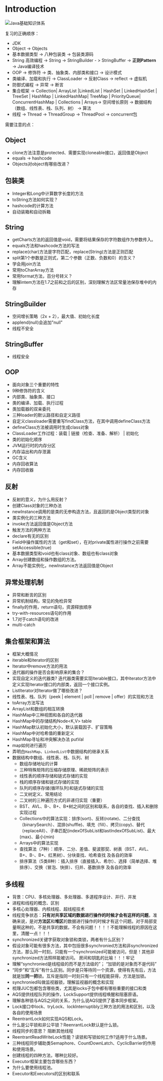 # Introduction

![Java基础知识体系](http://ovn0i3kdg.bkt.clouddn.com/Java%E5%9F%BA%E7%A1%80%E7%9F%A5%E8%AF%86%E4%BD%93%E7%B3%BB.png)


复习的正确顺序：
* JDK
* Object -> Objects
* 基本数据类型 -> 八种包装类 -> 包装类源码
* String 高效编程 ->  String -> StringBuilder - > StringBuffer -> **正则Pattern** -> Java编译技术
* OOP -> 修饰符 -> 类、抽象类、内部类和接口 -> 设计模式
* 类编译、加载和执行 -> ClassLoader -> 反射Class -> reflect -> 虚拟机
* 防御式编程 -> 异常 -> 断言
* 集合框架 -> Collection| ArrayList |LinkedList | HashSet | LinkedHashSet | TreeSet | HashMap | LinkedHashMap| TreeMap | PriorityQueue| ConcurrentHashMap | Collections | Arrays-> 空间增长原则 -> 数据结构（数组、线性表、栈、队列、树） -> 算法
* 线程 -> Thread -> ThreadGroup -> ThreadPool -> concurrent包


需要注意的点：
## Object
* clone方法注意是protected、需要实现cloneable接口，返回值是Object
* equals -> hashcode
* Objects对object有哪些改进？

## 包装类
* Integer和Long中计算数字长度的方法
* toString方法如何实现？
* hashcode的计算方法
* 自动装箱和自动拆箱

## String
* getCharts方法的返回值是void，需要将结果保存的字符数组作为参数传入。
* equals方法和hashcode方法的写法
* replace(char)方法是字符匹配，replace(String)方法是正则匹配
* split第1个参数是正则式，第二个参数（正数、负数和0）的含义？
* 学会用join方法
* 常用toCharArray方法
* 常用format方法，百分号转义？
* 理解intem方法在1.7之前和之后的区别，深刻理解方法区常量池保存堆中的内存

## StringBuilder
* 空间增长策略（2x + 2），最大值、初始化长度
* applend(null)会追加"null"
* 线程不安全


## StringBuffer
* 线程安全

## OOP
* 面向对象三个重要的特性
* 9种修饰符的含义
* 内部类、抽象类、接口
* 类的编译、加载、执行过程
* 类加载器的双亲委托
* 三种loader的默认路径和自定义路径
* 自定义classloader需要重写findClass方法，在其中调用defineClass方法
* defineClass方法被调用时生成class对象
* ClassLoader工作过程：装载 | 链接（检查、准备、解析） | 初始化
* 类的初始化顺序
* JVM运行时的内存分区
* 内存溢出和内存泄漏
* GC含义
* 内存回收算法
* 内存回收器

## 反射
* 反射的意义，为什么用反射？
* 创建Class对象的三种办法
* newInstance调用的是类的无参构造方法，且返回的是Object类型的对象
* 类实例化的三种方法
* invoke方法返回值是Object方法
* 触发方法的两种方法
* declare有无的区别
* Field中操作属性的方法（get和set），在对private属性进行操作之前需要setAccessible(true)
* 基本数据类型和void也有class对象、数组也有class对象
* Array创建数组和操作数组的方法。
* Array不能实例化，newInstance方法返回值是Object

## 异常处理机制
* 异常和断言的区别
* 异常机制结构，常见的免检异常
* finally的作用，return语句，资源释放顺序
* try-with-resources语句的作用
* 1.7对于catch语句的改进
* multi-catch

## **集合框架和算法**
* 框架大概情况
* iterable和iterator的区别
* Iterator中remove方法的用法
* 迭代器的操作是否会影响原来的集合？
* 实现自定义的迭代器类? 迭代器类需要实现Iterable接口，其中iterator方法中定义实现Iterator接口的内部类，返回一个接口实例。
* ListIterator对Iterator做了哪些改进？
* 线性表、栈、队列（peek | element | poll | remove | offer）的实现和方法
* toArray方法写法
* ArrayList和数组的相互转换
* HashMap中三种视图和各自的迭代器
* HashMap中的存储结构Node<K,V> table
* HashMap默认初始化大小，默认装载因子、扩容策略
* HashMap中对哈希值的重新定义
* HashMap寻址和冲突解决办法 putVal
* map如何进行遍历
* 弄明白`HashMap`、`LinkedList`中数据结构的继承关系
* 数据结构中数组、线性表、栈、队列、树
  - 数组存储地址的计算
  - 三种特殊矩阵的压缩存储原理、稀疏矩阵的表示
  - 线性表的顺序存储和链式存储的实现
  - 栈的顺序存储和链式存储的实现
  - 队列的顺序存储(循环队列)和链式存储的实现
  - 二叉树定义、常用结论
  - 二叉树的三种遍历方式的非递归实现（重要）
  - BST、AVL、B-、B+、B*树之间的区别和联系，各自的查找、插入和删除实现过程
  - Collections中的算法实现：排序(sort)、反转(rotate)、二分查找（binarySearch）、混排(shuffle)、填充（fill）、拷贝(copy)、替代（replaceAll）、子串匹配(indexOfSubList和lastIndexOfSubList)、最大(max)、最小(min)
  - Arrays中的算法实现
  - 查找算法（7种）：顺序、二分、差值、斐波那契、树表（BST、AVL、B+、B-、B*、红黑树）、分块查找、哈希查找 及各自的效率
  - 排序算法（5类8种）：插入排序（直接插入、希尔）、选择（简单选择、堆排序）、交换（冒泡、快排）、归并、基数排序 及各自的效率


## 多线程
* 背景：CPU、多核处理器、多处理器、多道程序设计、并行、并发
* 进程和线程的概念、区别
* 多核心处理器、内核线程、超线程技术
* 线程竞争状态：**只有对共享区域的数据进行操作的时候才会有这样的问题**，准确来说，是对**方法区**和**堆区**的数据进行操作的时候才有这个问题。对于局部变量啊这种的，不是共享的数据，不会有问题！！！！不能理解线程的原因在这里，清醒一点！！！
* synchronized关键字获取对象锁和类锁，两者有什么区别？
* 假设对象可能有很多方法，其中包括很多synchronied方法和非synchronized方法，那么同一时刻，只能有一个synchronized可能被访问，但是！其他非synchronized方法照样能被访问。 房间和钥匙的比喻！！！牢记
* 理解“synchronied是线程级的而不是方法级的”； “加锁的是对象而不是代码”
* “同步”和“互斥”有什么区别。同步是只等待同一个资源，使得有先有后，方法就是加**同一把**锁。互斥是指同一时刻只有一个线程能获得，方法是加锁。
* synchronied叫做监视器锁，理解监视器的概念和实现
* 梳理JUC包都包含哪些类，尤其是locks子包中都有哪些重要的接口和类
* AQS提供线程队列的操作，LockSupport提供线程唤醒和阻塞原语。
* 理解各种锁与AQS之间的关系，为什么说AQS提供了基本同步框架。
* Lock接口中lock、tryLock、lockInterruptibly三种方法的用法和区别，以及各自的使用场景
* ReentrantLock如何实现AQS和Lock。
* 什么是公平锁和非公平锁？ReenrantLock默认是什么锁。
* 线程同步的意思？ 阻断其他线程
* ReentrantReadWriteLock性能？读锁和写锁如何工作?适用于什么场景。
* 三种线程同步辅助类Semaphore、CountDownLatch、CyclicBarrier的作用和使用场景。
* 创建线程的四种方法，哪种比较好。
* Executor框架主要包含哪些东西？
* 为什么要使用线程池。
* Executor和Executors的区别和联系
